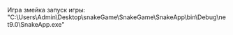 Игра змейка запуск игры: "C:\Users\Admin\Desktop\snakeGame\SnakeGame\SnakeApp\bin\Debug\net9.0\SnakeApp.exe"
